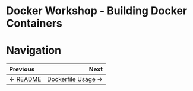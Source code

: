 # Docker Workshop - Building Docker Containers

# Navigation

Previous | Next
:------- | ---:
← [README](../docker-basics/README.md) | [Dockerfile Usage](../dockerfile/README.md) →
